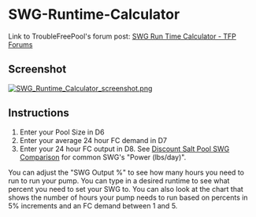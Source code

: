 # SWG-Runtime-Calculator

Link to TroubleFreePool's forum post: [SWG Run Time Calculator - TFP Forums](https://www.troublefreepool.com/threads/122980-SWG-Run-Time-Calculator "SWG Run Time Calculator")

## Screenshot
[![SWG_Runtime_Calculator_screenshot.png](https://s26.postimg.cc/qb4d7b0x5/SWG_Runtime_Calculator_screenshot.png)](https://postimg.cc/image/51gqwgkmd/)

## Instructions
1. Enter your Pool Size in D6
2. Enter your average 24 hour FC demand in D7
3. Enter your 24 hour FC output in D8. See [Discount Salt Pool SWG Comparison](https://www.discountsaltpool.com/Compare-Saltwater-Chlorine-Generator-Systems-for-Pools) for common SWG's "Power (lbs/day)".

You can adjust the "SWG Output %" to see how many hours you need to run to run your pump. You can type in a desired runtime to see what percent you need to set your SWG to. You can also look at the chart that shows the number of hours your pump needs to run based on percents in 5% increments and an FC demand between 1 and 5.
